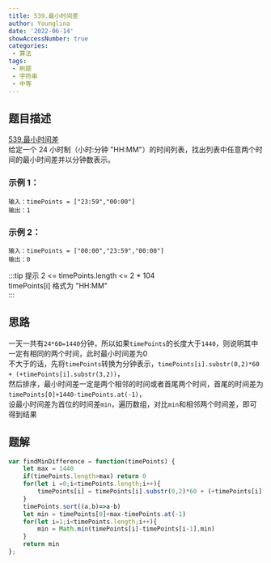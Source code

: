 ```yaml
---
title: 539.最小时间差
author: Younglina
date: '2022-06-14'
showAccessNumber: true
categories:
 - 算法
tags:
 - 刷题
 - 字符串
 - 中等
---
```

## 题目描述
[539.最小时间差](https://leetcode.cn/problems/minimum-time-difference/)  
给定一个 24 小时制（小时:分钟 "HH:MM"）的时间列表，找出列表中任意两个时间的最小时间差并以分钟数表示。  

### 示例 1：
```
输入：timePoints = ["23:59","00:00"]  
输出：1  
```

### 示例 2：
```
输入：timePoints = ["00:00","23:59","00:00"]  
输出：0  
```

:::tip 提示
2 <= timePoints.length <= 2 * 104  
timePoints[i] 格式为 "HH:MM"  
:::

## 思路
一天一共有`24*60=1440`分钟，所以如果`timePoints`的长度大于`1440`，则说明其中一定有相同的两个时间，此时最小时间差为0  
不大于的话，先将`timePoints`转换为分钟表示，`timePoints[i].substr(0,2)*60 + (+timePoints[i].substr(3,2))`，  
然后排序，最小时间差一定是两个相邻的时间或者首尾两个时间，首尾的时间差为`timePoints[0]+1440-timePoints.at(-1)`，  
设最小时间差为首位的时间差`min`，遍历数组，对比`min`和相邻两个时间差，即可得到结果  

## 题解
```javascript
var findMinDifference = function(timePoints) {
    let max = 1440
    if(timePoints.length>max) return 0
    for(let i =0;i<timePoints.length;i++){
        timePoints[i] = timePoints[i].substr(0,2)*60 + (+timePoints[i].substr(3,2))
    }
    timePoints.sort((a,b)=>a-b)
    let min = timePoints[0]+max-timePoints.at(-1)
    for(let i=1;i<timePoints.length;i++){
        min = Math.min(timePoints[i]-timePoints[i-1],min)
    }
    return min
};
```